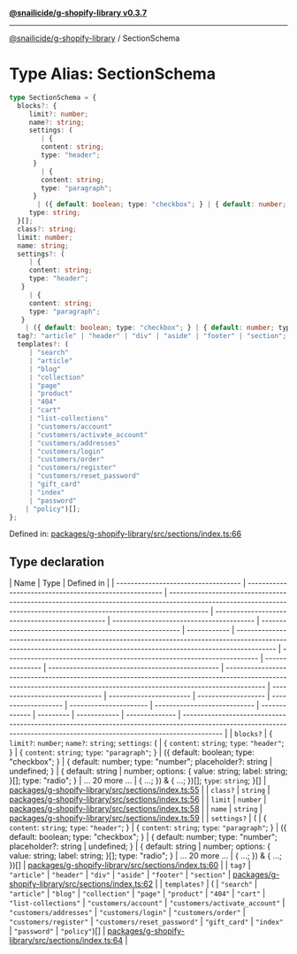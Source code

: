 [**@snailicide/g-shopify-library v0.3.7**](../README.md)

---

[@snailicide/g-shopify-library](../README.md) / SectionSchema

# Type Alias: SectionSchema

```ts
type SectionSchema = {
  blocks?: {
     limit?: number;
     name?: string;
     settings: (
        | {
        content: string;
        type: "header";
      }
        | {
        content: string;
        type: "paragraph";
      }
       | ({ default: boolean; type: "checkbox"; } | { default: number; type: "number"; placeholder?: string | undefined; } | { default: string | number; options: { value: string; label: string; }[]; type: "radio"; } | ... 20 more ... | { ...; }) & { ...; })[];
     type: string;
  }[];
  class?: string;
  limit: number;
  name: string;
  settings?: (
     | {
     content: string;
     type: "header";
   }
     | {
     content: string;
     type: "paragraph";
   }
    | ({ default: boolean; type: "checkbox"; } | { default: number; type: "number"; placeholder?: string | undefined; } | { default: string | number; options: { value: string; label: string; }[]; type: "radio"; } | ... 20 more ... | { ...; }) & { ...; })[];
  tag?: "article" | "header" | "div" | "aside" | "footer" | "section";
  templates?: (
     | "search"
     | "article"
     | "blog"
     | "collection"
     | "page"
     | "product"
     | "404"
     | "cart"
     | "list-collections"
     | "customers/account"
     | "customers/activate_account"
     | "customers/addresses"
     | "customers/login"
     | "customers/order"
     | "customers/register"
     | "customers/reset_password"
     | "gift_card"
     | "index"
     | "password"
    | "policy")[];
};
```

Defined in:
[packages/g-shopify-library/src/sections/index.ts:66](https://github.com/gbtunney/snailicide-monorepo/blob/master/packages/g-shopify-library/src/sections/index.ts#L66)

## Type declaration

| Name                                | Type                                                   | Defined in                                                                                                                                                              |
| ----------------------------------- | ------------------------------------------------------ | ----------------------------------------------------------------------------------------------------------------------------------------------------------------------- | ----------------------------------------------- | ---------------------------------------- | ------------------------------------------------------- | ------------ | ----------------------------------------------------------------------------------------------------------------------------------------------------------------------- | ----------------------------------------------------------------------- | --------------- | ------------------------------------------------ | ----------------------------------------------------------------------------------------------------------------------------------------------------------------------- | ------------------------------ | ----------------------- | ------------------- | ------------------- | ---------------------- | ---------------------------- | ------------- | --------- | ------------ | -------------- | ----------------------------------------------------------------------------------------------------------------------------------------------------------------------- |
| <a id="blocks"></a> `blocks?`       | { `limit?`: `number`; `name?`: `string`; `settings`: ( | { `content`: `string`; `type`: `"header"`; }                                                                                                                            | { `content`: `string`; `type`: `"paragraph"`; } | ({ default: boolean; type: "checkbox"; } | { default: number; type: "number"; placeholder?: string | undefined; } | { default: string                                                                                                                                                       | number; options: { value: string; label: string; }\[]; type: "radio"; } | ... 20 more ... | { ...; }) & { ...; })\[]; `type`: `string`; }\[] | [packages/g-shopify-library/src/sections/index.ts:55](https://github.com/gbtunney/snailicide-monorepo/blob/master/packages/g-shopify-library/src/sections/index.ts#L55) |
| <a id="class"></a> `class?`         | `string`                                               | [packages/g-shopify-library/src/sections/index.ts:56](https://github.com/gbtunney/snailicide-monorepo/blob/master/packages/g-shopify-library/src/sections/index.ts#L56) |
| <a id="limit"></a> `limit`          | `number`                                               | [packages/g-shopify-library/src/sections/index.ts:58](https://github.com/gbtunney/snailicide-monorepo/blob/master/packages/g-shopify-library/src/sections/index.ts#L58) |
| <a id="name"></a> `name`            | `string`                                               | [packages/g-shopify-library/src/sections/index.ts:59](https://github.com/gbtunney/snailicide-monorepo/blob/master/packages/g-shopify-library/src/sections/index.ts#L59) |
| <a id="settings"></a> `settings?`   | (                                                      | { `content`: `string`; `type`: `"header"`; }                                                                                                                            | { `content`: `string`; `type`: `"paragraph"`; } | ({ default: boolean; type: "checkbox"; } | { default: number; type: "number"; placeholder?: string | undefined; } | { default: string                                                                                                                                                       | number; options: { value: string; label: string; }\[]; type: "radio"; } | ... 20 more ... | { ...; }) & { ...; })\[]                         | [packages/g-shopify-library/src/sections/index.ts:60](https://github.com/gbtunney/snailicide-monorepo/blob/master/packages/g-shopify-library/src/sections/index.ts#L60) |
| <a id="tag"></a> `tag?`             | `"article"`                                            | `"header"`                                                                                                                                                              | `"div"`                                         | `"aside"`                                | `"footer"`                                              | `"section"`  | [packages/g-shopify-library/src/sections/index.ts:62](https://github.com/gbtunney/snailicide-monorepo/blob/master/packages/g-shopify-library/src/sections/index.ts#L62) |
| <a id="templates"></a> `templates?` | (                                                      | `"search"`                                                                                                                                                              | `"article"`                                     | `"blog"`                                 | `"collection"`                                          | `"page"`     | `"product"`                                                                                                                                                             | `"404"`                                                                 | `"cart"`        | `"list-collections"`                             | `"customers/account"`                                                                                                                                                   | `"customers/activate_account"` | `"customers/addresses"` | `"customers/login"` | `"customers/order"` | `"customers/register"` | `"customers/reset_password"` | `"gift_card"` | `"index"` | `"password"` | `"policy"`)\[] | [packages/g-shopify-library/src/sections/index.ts:64](https://github.com/gbtunney/snailicide-monorepo/blob/master/packages/g-shopify-library/src/sections/index.ts#L64) |
